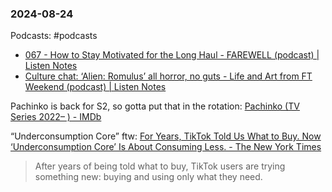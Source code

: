 ### 2024-08-24

Podcasts: #podcasts 
* [067 - How to Stay Motivated for the Long Haul - FAREWELL (podcast) | Listen Notes](https://lnns.co/H_tTPMNlmhJ)
* [Culture chat: ‘Alien: Romulus’ all horror, no guts - Life and Art from FT Weekend (podcast) | Listen Notes](https://lnns.co/oR-wAy7ahj_)

Pachinko is back for S2, so gotta put that in the rotation: [Pachinko (TV Series 2022– ) - IMDb](https://www.imdb.com/title/tt8888462/)

“Underconsumption Core” ftw: [For Years, TikTok Told Us What to Buy. Now ‘Underconsumption Core’ Is About Consuming Less. - The New York Times](https://www.nytimes.com/2024/07/25/style/tiktok-underconsumption-influencers.html)

> After years of being told what to buy, TikTok users are trying something new: buying and using only what they need.



